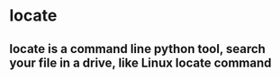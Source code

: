 # locate
## locate is a command line python tool, search your file in a drive, like Linux locate command
